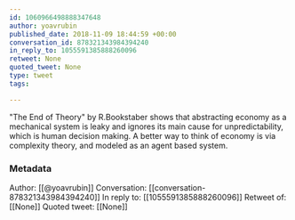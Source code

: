 ```yaml
---
id: 1060966498888347648
author: yoavrubin
published_date: 2018-11-09 18:44:59 +00:00
conversation_id: 878321343984394240
in_reply_to: 1055591385888260096
retweet: None
quoted_tweet: None
type: tweet
tags:

---
```


"The End of Theory" by R.Bookstaber shows that abstracting economy as a mechanical system is leaky and ignores its main cause for unpredictability, which is human decision making. A better way to think of economy is via complexity theory, and modeled as an agent based system.

### Metadata

Author: [[@yoavrubin]]
Conversation: [[conversation-878321343984394240]]
In reply to: [[1055591385888260096]]
Retweet of: [[None]]
Quoted tweet: [[None]]
